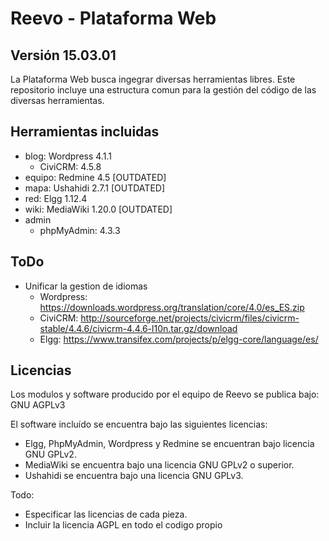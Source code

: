 # Reevo - Plataforma Web
## Versión 15.03.01

La Plataforma Web busca ingegrar diversas herramientas libres. Este repositorio incluye una estructura comun para la gestión del código de las diversas herramientas.

## Herramientas incluidas

* blog: Wordpress 4.1.1
	* CiviCRM: 4.5.8
* equipo: Redmine 4.5 [OUTDATED]
* mapa: Ushahidi 2.7.1 [OUTDATED]
* red: Elgg 1.12.4
* wiki: MediaWiki 1.20.0 [OUTDATED]
* admin
	* phpMyAdmin: 4.3.3


## ToDo

* Unificar la gestion de idiomas
  * Wordpress: https://downloads.wordpress.org/translation/core/4.0/es_ES.zip
  * CiviCRM: http://sourceforge.net/projects/civicrm/files/civicrm-stable/4.4.6/civicrm-4.4.6-l10n.tar.gz/download
  * Elgg: https://www.transifex.com/projects/p/elgg-core/language/es/

## Licencias

Los modulos y software producido por el equipo de Reevo se publica bajo: GNU AGPLv3

El software incluído se encuentra bajo las siguientes licencias:

* Elgg, PhpMyAdmin, Wordpress y Redmine se encuentran bajo licencia GNU GPLv2.
* MediaWiki se encuentra bajo una licencia GNU GPLv2 o superior.
* Ushahidi se encuentra bajo una licencia GNU GPLv3.


Todo:

* Especificar las licencias de cada pieza.
* Incluir la licencia AGPL en todo el codigo propio
